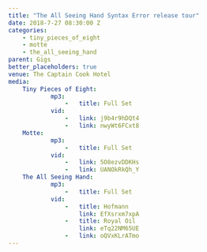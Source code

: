 ```yaml
---
title: "The All Seeing Hand Syntax Error release tour"
date: 2018-7-27 08:30:00 Z
categories:
    - tiny_pieces_of_eight
    - motte
    - the_all_seeing_hand
parent: Gigs
better_placeholders: true
venue: The Captain Cook Hotel
media:
    Tiny Pieces of Eight:
            mp3:
                -   title: Full Set
            vid:
                -   link: j9b4r9hDQt4
                -   link: nwyWt6FCxt8
    Motte:
            mp3:
                -   title: Full Set
            vid:
                -   link: 5O8ezvDDKHs
                -   link: UANOkRkQh_Y
    The All Seeing Hand:
            mp3:
                -   title: Full Set
            vid:
                -   title: Hofmann
                    link: EfXsrxm7xpA
                -   title: Royal Oil
                    link: eTq22NM65UE
                -   link: oQVxKLrATmo
---
```

